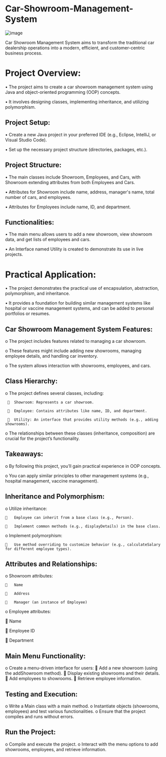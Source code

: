 # Car-Showroom-Management-System
![image](https://github.com/ShravanDalavi/Car-Showroom-Management-System/assets/172488772/83a5bbfc-b9b2-4d3f-8e0f-8825d74eb43b)

Car Showroom Management System aims to transform the traditional car dealership operations into a modern, efficient, and customer-centric business process.

# Project Overview:
•	The project aims to create a car showroom management system using Java and object-oriented programming (OOP) concepts.

•	It involves designing classes, implementing inheritance, and utilizing polymorphism.

## Project Setup:
• Create a new Java project in your preferred IDE (e.g., Eclipse, IntelliJ, or Visual Studio Code).

•	Set up the necessary project structure (directories, packages, etc.). 

## Project Structure:
•	The main classes include Showroom, Employees, and Cars, with Showroom extending attributes from both Employees and Cars.

•	Attributes for Showroom include name, address, manager's name, total number of cars, and employees.

•	Attributes for Employees include name, ID, and department.

## Functionalities:
•	The main menu allows users to add a new showroom, view showroom data, and get lists of employees and cars.

•	An Interface named Utility is created to demonstrate its use in live projects.

# Practical Application:
•	The project demonstrates the practical use of encapsulation, abstraction, polymorphism, and inheritance.

•	It provides a foundation for building similar management systems like hospital or vaccine management systems, and can be added to personal portfolios or resumes.

## Car Showroom Management System Features:
o	The project includes features related to managing a car showroom.

o	These features might include adding new showrooms, managing employee details, and handling car inventory.

o	The system allows interaction with showrooms, employees, and cars.

## Class Hierarchy:
o	The project defines several classes, including: 

     	Showroom: Represents a car showroom.

     	Employee: Contains attributes like name, ID, and department.

     	Utility: An interface that provides utility methods (e.g., adding showrooms).

o	The relationships between these classes (inheritance, composition) are crucial for the project’s functionality.

## Takeaways:
o	By following this project, you’ll gain practical experience in OOP concepts.

o	You can apply similar principles to other management systems (e.g., hospital management, vaccine management).


## Inheritance and Polymorphism:
o	Utilize inheritance: 

    	Employee can inherit from a base class (e.g., Person).

    	Implement common methods (e.g., displayDetails) in the base class.

o	Implement polymorphism: 

    	Use method overriding to customize behavior (e.g., calculateSalary for different employee types).

## Attributes and Relationships:

o	Showroom attributes: 

    	Name
  
    	Address
   
    	Manager (an instance of Employee)
  
o	Employee attributes: 

  	Name
  
  	Employee ID
  
  	Department
  
## Main Menu Functionality:
o	Create a menu-driven interface for users: 
	Add a new showroom (using the addShowroom method).
	Display existing showrooms and their details.
	Add employees to showrooms.
	Retrieve employee information.
## Testing and Execution:
o	Write a Main class with a main method.
o	Instantiate objects (showrooms, employees) and test various functionalities.
o	Ensure that the project compiles and runs without errors.
## Run the Project:
o	Compile and execute the project.
o	Interact with the menu options to add showrooms, employees, and retrieve information.
